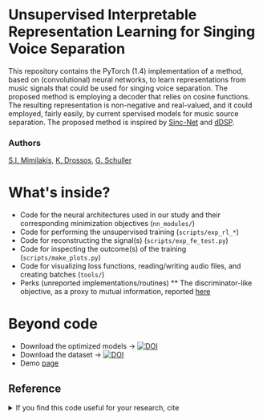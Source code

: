 # Unsupervised Interpretable Representation Learning for Singing Voice Separation

This repository contains the PyTorch (1.4) implementation of a method, based on (convolutional) neural networks, to learn representations from music signals that could be used for singing voice separation. The proposed method is employing a decoder that relies on cosine functions. The resulting representation is non-negative and real-valued, and it could employed, fairly easily, by current spervised models for music source separation. The proposed method is inspired by [Sinc-Net](https://github.com/mravanelli/SincNet/) and [dDSP](https://github.com/magenta/ddsp).

### Authors

[S.I. Mimilakis](https://github.com/Js-Mim), [K. Drossos](https://www.tuni.fi/en/konstantinos-drossos), [G. Schuller](https://www.tu-ilmenau.de/mt-ams/personen/schuller-gerald/)

# What's inside?

* Code for the neural architectures used in our study and their corresponding minimization objectives (`nn_modules/`)
* Code for performing the unsupervised training (`scripts/exp_rl_*`)
* Code for reconstructing the signal(s) (`scripts/exp_fe_test.py`)
* Code for inspecting the outcome(s) of the training (`scripts/make_plots.py`)
* Code for visualizing loss functions, reading/writing audio files, and creating batches (`tools/`)
* Perks (unreported implementations/routines)
** The discriminator-like objective, as a proxy to mutual information, reported [here](https://arxiv.org/pdf/1812.00271.pdf)

# Beyond code

* Download the optimized models &rarr; [![DOI](https://zenodo.org/badge/DOI/10.5281/zenodo.3695332.svg)](https://doi.org/10.5281/zenodo.3695332)
* Download the dataset &rarr; [![DOI](https://zenodo.org/badge/DOI/10.5281/zenodo.3338373.svg)](https://doi.org/10.5281/zenodo.3338373)
* Demo [page](tba)

## Reference
<details><summary>If you find this code useful for your research, cite</summary>

```latex
  @misc{mim20_uirl,  
  author={S. I. Mimilakis and K. Drossos and G. Schuller},  
  title={Unsupervised Interpretable Representation Learning for Singing Voice Separation},  
  year={2020},
  eprint={},
  archivePrefix={arXiv},
  primaryClass={cs.SD}
  }
  ```
# License

MIT
